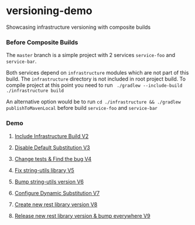 # versioning-demo
Showcasing infrastructure versioning with composite builds

### Before Composite Builds

The `master` branch is a simple project with 2 services `service-foo` and `service-bar`.

Both services depend on `infrastructure` modules which are not part of this build.
The `infrastructure` directory is not included in root project build.
To compile project at this point you need to run ` ./gradlew --include-build ./infrastructure build`

An alternative option would be to run `cd ./infrastructure && ./gradlew publishToMavenLocal` before build `service-foo` and `service-bar` 

### Demo

1. [Include Infrastructure Build V2](https://github.com/matvey-mtn/versioning-demo/compare/3eca69fa17fc5aa3e6a4953d43ccec4b3781d941...v2-include-build)

1. [Disable Default Substitution V3](https://github.com/matvey-mtn/versioning-demo/compare/v2-include-build...v3-disable-substitution)

1. [Change tests & Find the bug V4](https://github.com/matvey-mtn/versioning-demo/compare/v3-disable-substitution...v4-change-tests)
   
1. [Fix string-utils library V5](https://github.com/matvey-mtn/versioning-demo/compare/v4-change-tests..v5-fix-string-utils)

1. [Bump string-utils version V6](https://github.com/matvey-mtn/versioning-demo/compare/v5-fix-string-utils..v6-replace-string-utils-version)

1. [Configure Dynamic Substitution V7](https://github.com/matvey-mtn/versioning-demo/compare/v6-replace-string-utils-version..v7-dynamic-substitution)

1. [Create new rest library version V8](https://github.com/matvey-mtn/versioning-demo/compare/v7-dynamic-substitution..v8-release-new-rest-library-version)

1. [Release new rest library version & bump everywhere V9](https://github.com/matvey-mtn/versioning-demo/compare/v8-release-new-rest-library-version..v9-replace-rest-lib-version)
